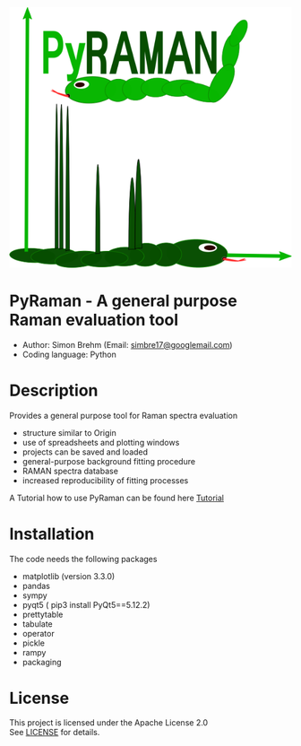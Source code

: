 ![GitHub Logo](src/Icons/PyRAMAN_logo.png)

# PyRaman - A general purpose Raman evaluation tool 
  - Author: Simon Brehm (Email: simbre17@googlemail.com) 
  - Coding language: Python 

# Description
Provides a general purpose tool for Raman spectra evaluation
  - structure similar to Origin 
  - use of spreadsheets and plotting windows
  - projects can be saved and loaded
  - general-purpose background fitting procedure 
  - RAMAN spectra database 
  - increased reproducibility of fitting processes 
  
A Tutorial how to use PyRaman can be found here [Tutorial](doc/Tutorial.md)

# Installation 
The code needs the following packages 
  - matplotlib (version 3.3.0)
  - pandas 
  - sympy
  - pyqt5 ( pip3 install PyQt5==5.12.2) 
  - prettytable  
  - tabulate
  - operator
  - pickle
  - rampy
  - packaging

# License
This project is licensed under the Apache License 2.0   
See [LICENSE](LICENSE) for details.

